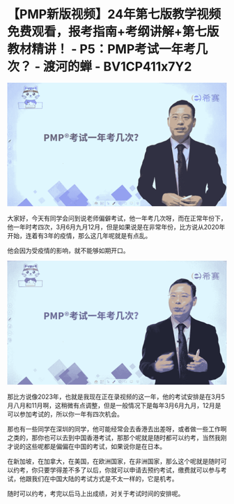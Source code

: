 # 【PMP新版视频】24年第七版教学视频免费观看，报考指南+考纲讲解+第七版教材精讲！ - P5：PMP考试一年考几次？ - 渡河的蝉 - BV1CP411x7Y2

![](img/9f5dab30708a48c8f2e28f1a46e87f4c_0.png)

大家好，今天有同学会问到说老师偏僻考试，他一年考几次呀，而在正常年份下，他一年时考四次，3月6月九月12月，但是如果说是在非常年份，比方说从2020年开始，连着有3年的疫情，那么这几年呢就是有点乱。

他会因为受疫情的影响，就不能够如期开口。

![](img/9f5dab30708a48c8f2e28f1a46e87f4c_2.png)

那比方说像2023年，也就是我现在正在录视频的这一年，他的考试安排是在3月5月八月和11月啊，这稍微有点调整，但是一般情况下是每年3月6月九月，12月是可以参加考试的，所以你一年有四次机会。

那也有一些同学在深圳的同学，他可能经常会去香港去出差呀，或者做一些工作啊之类的，那你也可以去到中国香港考试，那那个呢就是随时都可以约考，当然我刚才说的这些呢都是偏偏在中国的考试，如果说你是在日本。

在新加坡，在加拿大，在美国，在欧洲国家，在非洲国家，那么这个呢就是随时可以约考，你只要学得差不多了以后，你就可以申请去预约考试，缴费就可以参与考试，他跟我们在中国大陆的考试方式是不太一样的，它是机考。

随时可以约考，考完以后马上出成绩，对关于考试时间的安排呢。